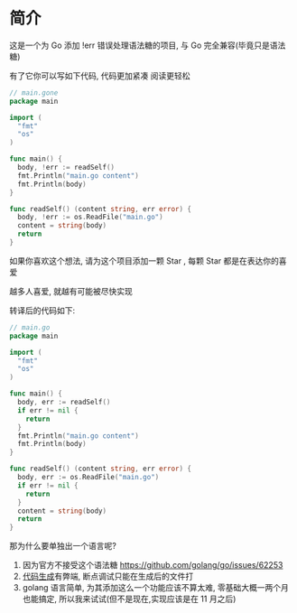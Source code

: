 # 简介

这是一个为 Go 添加 !err 错误处理语法糖的项目, 与 Go 完全兼容(毕竟只是语法糖)

有了它你可以写如下代码, 代码更加紧凑 阅读更轻松

```go
// main.gone
package main

import (
  "fmt"
  "os"
)

func main() {
  body, !err := readSelf()
  fmt.Println("main.go content")
  fmt.Println(body)
}

func readSelf() (content string, err error) {
  body, !err := os.ReadFile("main.go")
  content = string(body)
  return
}

```

如果你喜欢这个想法, 请为这个项目添加一颗 Star , 每颗 Star 都是在表达你的喜爱

越多人喜爱, 就越有可能被尽快实现

转译后的代码如下:

```go
// main.go
package main

import (
  "fmt"
  "os"
)

func main() {
  body, err := readSelf()
  if err != nil {
    return
  }
  fmt.Println("main.go content")
  fmt.Println(body)
}

func readSelf() (content string, err error) {
  body, err := os.ReadFile("main.go")
  if err != nil {
    return
  }
  content = string(body)
  return
}

```

那为什么要单独出一个语言呢?

1. 因为官方不接受这个语法糖 https://github.com/golang/go/issues/62253
2. [代码生成](https://github.com/shynome/err4)有弊端, 断点调试只能在生成后的文件打
3. golang 语言简单, 为其添加这么一个功能应该不算太难, 零基础大概一两个月也能搞定, 所以我来试试(但不是现在,实现应该是在 11 月之后)
